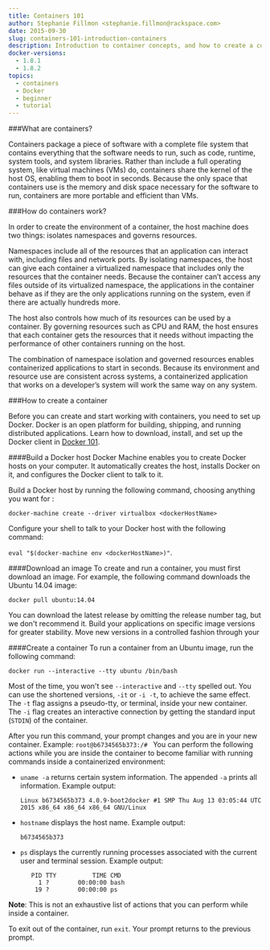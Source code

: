 ```yaml
---
title: Containers 101
author: Stephanie Fillmon <stephanie.fillmon@rackspace.com>
date: 2015-09-30
slug: containers-101-introduction-containers
description: Introduction to container concepts, and how to create a container using Docker
docker-versions:
  - 1.8.1
  - 1.8.2
topics:
  - containers
  - Docker
  - beginner
  - tutorial
---
```


###What are containers?

Containers package a piece of software with a complete file system that contains everything that the software needs to run, such as code, runtime, system tools, and system libraries. Rather than include a full operating system, like virtual machines (VMs) do, containers share the kernel of the host OS, enabling them to boot in seconds. Because the only space that containers use is the memory and disk space necessary for the software to run, containers are more portable and efficient than VMs.

###How do containers work?

In order to create the environment of a container, the host machine
does two things: isolates namespaces and governs resources.

Namespaces include all of the resources that an application can interact with,
including files and network ports. By isolating namespaces, the host can
give each container a virtualized namespace that includes only the resources
that the container needs. Because the container can’t access any files
outside of its virtualized namespace, the applications in the container behave as if they are
the only applications running on the system, even if there are actually hundreds more.

The host also controls how much of its resources can be used by a container.
By governing resources such as CPU and RAM, the
host ensures that each container gets the resources that it needs without
impacting the performance of other containers running on the host.

The combination of namespace isolation and governed resources enables
containerized applications to start in seconds.  Because its environment and
resource use are consistent across systems, a containerized application
that works on a developer’s system will work the same way on any system.

###How to create a container

Before you can create and start working with containers, you need to set up Docker. Docker is an open platform for building, shipping, and running distributed applications. Learn how to download, install, and set up the Docker client in [Docker 101](001-docker-101.md). <!--link to our site's Docker 101-->

####Build a Docker host
Docker Machine enables you to create Docker hosts on your computer. It automatically creates the host, installs Docker on it, and configures the Docker client to talk to it.

Build a Docker host by running the following command, choosing anything you want for <dockerHostName>:

`docker-machine create --driver virtualbox <dockerHostName>`

Configure your shell to talk to your Docker host with the following command:

`eval "$(docker-machine env <dockerHostName>)"`.

####Download an image
To create and run a container, you must first download an image. For example, the following command downloads the Ubuntu 14.04 image:

`docker pull ubuntu:14.04`

You can download the latest release by omitting the release number tag, but we don't recommend it. Build your applications on specific image versions for greater stability. Move new versions in a controlled fashion through your <!--[CI/CD pipeline](link-to-ci-cd-tutorial).-->

####Create a container
To run a container from an Ubuntu image, run the following command:

`docker run --interactive --tty ubuntu /bin/bash`

Most of the time, you won't see `--interactive` and `--tty` spelled out.
You can use the shortened versions, `-it` or `-i -t`, to
achieve the same effect. The `-t` flag assigns a pseudo-tty, or terminal, inside your new container. The `-i` flag creates an interactive connection by getting the standard input (`STDIN`) of the container.

After you run this command, your prompt changes and you are in your new container. Example:
`root@b6734565b373:/# `
You can perform the following actions while you are inside the container to become familiar with running commands inside a containerized environment:

 * `uname -a` returns certain system information. The appended `-a` prints all information.
   Example output:

   `Linux b6734565b373 4.0.9-boot2docker #1 SMP Thu Aug 13 03:05:44 UTC 2015 x86_64 x86_64 x86_64 GNU/Linux`

 * `hostname` displays the host name.
   Example output:

   `b6734565b373`

 * `ps` displays the currently running processes associated with the current user and terminal session.
   Example output:

   ```
      PID TTY          TIME CMD
        1 ?        00:00:00 bash
       19 ?        00:00:00 ps
   ```

**Note**: This is not an exhaustive list of actions that you can perform while inside a container.

To exit out of the container, run `exit`. Your prompt returns to the previous prompt.
